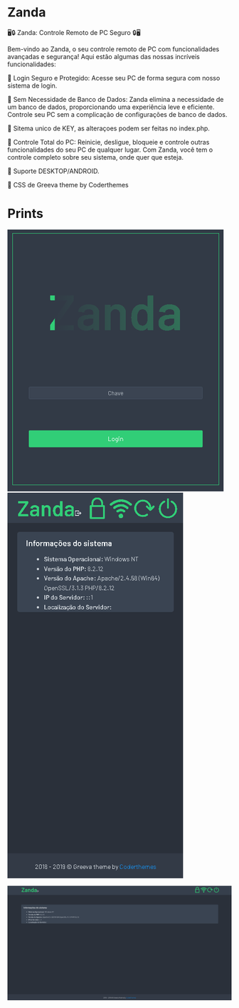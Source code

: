 # Zanda


🖥️🔒 Zanda: Controle Remoto de PC Seguro 🔒🖥️

Bem-vindo ao Zanda, o seu controle remoto de PC com funcionalidades avançadas e segurança! Aqui estão algumas das nossas incríveis funcionalidades:

🔐 Login Seguro e Protegido: Acesse seu PC de forma segura com nosso sistema de login.

🚫 Sem Necessidade de Banco de Dados: Zanda elimina a necessidade de um banco de dados, proporcionando uma experiência leve e eficiente. Controle seu PC sem a complicação de configurações de banco de dados.

🔑 Sitema unico de KEY, as alteraçoes podem ser feitas no index.php.

🔄 Controle Total do PC: Reinicie, desligue, bloqueie e controle outras funcionalidades do seu PC de qualquer lugar. Com Zanda, você tem o controle completo sobre seu sistema, onde quer que esteja.

👥 Suporte DESKTOP/ANDROID.

💬 CSS de Greeva theme by Coderthemes 


# Prints
![Painel Login](https://raw.githubusercontent.com/XT904/Zanda/main/imagens/login.PNG)
![Android Painel](https://raw.githubusercontent.com/XT904/Zanda/main/imagens/android.PNG)

![Desktop Painel](https://raw.githubusercontent.com/XT904/Zanda/main/imagens/desktop.PNG)

